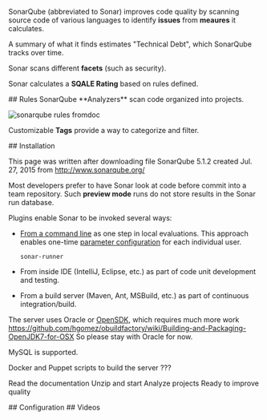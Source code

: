 SonarQube (abbreviated to Sonar)
improves code quality by scanning source code of various languages 
to identify **issues** from **meaures** it calculates.

A summary of what it finds estimates "Technical Debt", which SonarQube tracks over time.

Sonar scans different **facets** (such as security).

Sonar calculates a **SQALE Rating** based on rules defined.


<a id="Rules">
## Rules</a>
SonarQube **Analyzers** scan code organized into projects.

![sonarqube rules fromdoc](https://cloud.githubusercontent.com/assets/300046/10703031/0e192d50-7982-11e5-9a35-30cbeab3c69d.jpeg)

Customizable **Tags** provide a way to categorize and filter.


<a id="Installation">
## Installation</a>

This page was written after downloading file SonarQube 5.1.2 created Jul. 27, 2015
from <a target="_blank" href="http://www.sonarqube.org/">http://www.sonarqube.org/</a>

Most developers prefer to have Sonar look at code before commit into a team repository.
Such **preview mode** runs do not store results in the Sonar run database.

Plugins enable Sonar to be invoked several ways:

  * <a target="_blank" href="http://docs.sonarqube.org/x/3AAW">From a command line</a> as one step in local evaluations.
    This approach enables one-time <a target="_blank" href="http://docs.sonarqube.org/display/SONAR/Analysis+Parameters">parameter configuration</a> 
    for each individual user.

    ```
    sonar-runner
    ```

  * From inside IDE (IntelliJ, Eclipse, etc.) as part of code unit development and testing.

  * From a build server (Maven, Ant, MSBuild, etc.) as part of continuous integration/build.

The server uses Oracle or <a target="_blank" href="http://openjdk.java.net/install/index.html">OpenSDK</a>,
which requires much more work https://github.com/hgomez/obuildfactory/wiki/Building-and-Packaging-OpenJDK7-for-OSX
So please stay with Oracle for now.

MySQL is supported.

Docker and Puppet scripts to build the server ???





Read the documentation
Unzip and start
Analyze projects
Ready to improve quality


<a id="Configuration">
## Configuration</a>


<a id="Videos">
## Videos</a>
